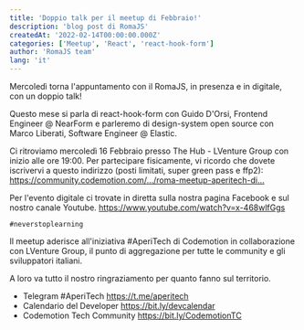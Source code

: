 ```yaml
---
title: 'Doppio talk per il meetup di Febbraio!'
description: 'blog post di RomaJS'
createdAt: '2022-02-14T00:00:00.000Z'
categories: ['Meetup', 'React', 'react-hook-form']
author: 'RomaJS team'
lang: 'it'
---
```


Mercoledì torna l'appuntamento con il RomaJS, in presenza e in digitale, con un doppio talk!

Questo mese si parla di react-hook-form con Guido D'Orsi, Frontend Engineer @ NearForm e parleremo di design-system open source con Marco Liberati, Software Engineer @ Elastic.

Ci ritroviamo mercoledì 16 Febbraio presso The Hub - LVenture Group con inizio alle ore 19:00.
Per partecipare fisicamente, vi ricordo che dovete iscrivervi a questo indirizzo (posti limitati, super green pass e ffp2):
https://community.codemotion.com/…/roma-meetup-aperitech-di…

Per l'evento digitale ci trovate in diretta sulla nostra pagina Facebook e sul nostro canale Youtube.
https://www.youtube.com/watch?v=x-468wlfGgs

`#neverstoplearning`

Il meetup aderisce all'iniziativa #AperiTech di Codemotion in collaborazione con LVenture Group, il punto di aggregazione per tutte le community e gli sviluppatori italiani.

A loro va tutto il nostro ringraziamento per quanto fanno sul territorio.

- Telegram #AperiTech https://t.me/aperitech
- Calendario del Developer https://bit.ly/devcalendar
- Codemotion Tech Community https://bit.ly/CodemotionTC
